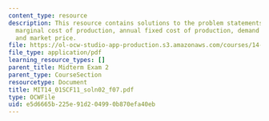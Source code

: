 ```yaml
---
content_type: resource
description: This resource contains solutions to the problem statements related to
  marginal cost of production, annual fixed cost of production, demand for labor,
  and market price.
file: https://ol-ocw-studio-app-production.s3.amazonaws.com/courses/14-01sc-principles-of-microeconomics-fall-2011/e5d6665b225e91d204990b870efa40eb_MIT14_01SCF11_soln02_f07.pdf
file_type: application/pdf
learning_resource_types: []
parent_title: Midterm Exam 2
parent_type: CourseSection
resourcetype: Document
title: MIT14_01SCF11_soln02_f07.pdf
type: OCWFile
uid: e5d6665b-225e-91d2-0499-0b870efa40eb
---
```

